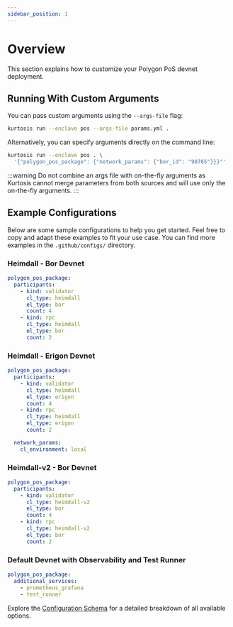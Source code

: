 ```yaml
---
sidebar_position: 1
---
```


# Overview

This section explains how to customize your Polygon PoS devnet deployment.

## Running With Custom Arguments

You can pass custom arguments using the `--args-file` flag:

```bash
kurtosis run --enclave pos --args-file params.yml .
```

Alternatively, you can specify arguments directly on the command line:

```bash
kurtosis run --enclave pos . \
  '{"polygon_pos_package": {"network_params": {"bor_id": "98765"}}}"'
```

:::warning
Do not combine an args file with on-the-fly arguments as Kurtosis cannot merge parameters from both sources and will use only the on-the-fly arguments.
:::

## Example Configurations

Below are some sample configurations to help you get started. Feel free to copy and adapt these examples to fit your use case. You can find more examples in the `.github/configs/` directory.

### Heimdall - Bor Devnet

```yml title=".github/configs/heimdall-bor.yml"
polygon_pos_package:
  participants:
    - kind: validator
      cl_type: heimdall
      el_type: bor
      count: 4
    - kind: rpc
      cl_type: heimdall
      el_type: bor
      count: 2
```

### Heimdall - Erigon Devnet

```yml title=".github/configs/heimdall-erigon.yml"
polygon_pos_package:
  participants:
    - kind: validator
      cl_type: heimdall
      el_type: erigon
      count: 4
    - kind: rpc
      cl_type: heimdall
      el_type: erigon
      count: 2

  network_params:
    cl_environment: local
```

### Heimdall-v2 - Bor Devnet

```yml title=".github/configs/heimdall-v2-bor.yml"
polygon_pos_package:
  participants:
    - kind: validator
      cl_type: heimdall-v2
      el_type: bor
      count: 4
    - kind: rpc
      cl_type: heimdall-v2
      el_type: bor
      count: 2
```

### Default Devnet with Observability and Test Runner

```yml title=".github/configs/additional-services.yml"
polygon_pos_package:
  additional_services:
    - prometheus_grafana
    - test_runner

```

Explore the [Configuration Schema](./configuration-schema.md) for a detailed breakdown of all available options.
